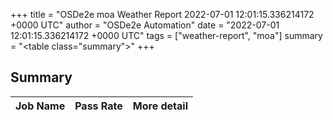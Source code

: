+++
title = "OSDe2e moa Weather Report 2022-07-01 12:01:15.336214172 +0000 UTC"
author = "OSDe2e Automation"
date = "2022-07-01 12:01:15.336214172 +0000 UTC"
tags = ["weather-report", "moa"]
summary = "<table class=\"summary\"></table>"
+++
## Summary

| Job Name | Pass Rate | More detail |
|----------|-----------|-------------|




